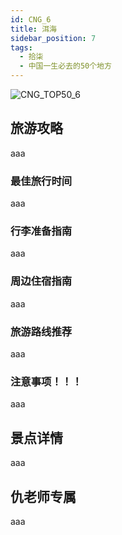 ```yaml
---
id: CNG_6
title: 洱海
sidebar_position: 7
tags:
  - 拾柒
  - 中国一生必去的50个地方
---
```

![CNG_TOP50_6](/img/love/CNG_TOP50/6.png)

## 旅游攻略

aaa

### 最佳旅行时间

aaa

### 行李准备指南

aaa

### 周边住宿指南

aaa

### 旅游路线推荐

aaa

### 注意事项！！！

aaa

## 景点详情

aaa

## 仇老师专属

aaa
